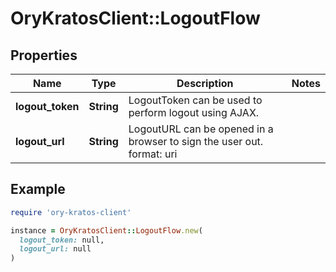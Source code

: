 # OryKratosClient::LogoutFlow

## Properties

| Name | Type | Description | Notes |
| ---- | ---- | ----------- | ----- |
| **logout_token** | **String** | LogoutToken can be used to perform logout using AJAX. |  |
| **logout_url** | **String** | LogoutURL can be opened in a browser to sign the user out.  format: uri |  |

## Example

```ruby
require 'ory-kratos-client'

instance = OryKratosClient::LogoutFlow.new(
  logout_token: null,
  logout_url: null
)
```

